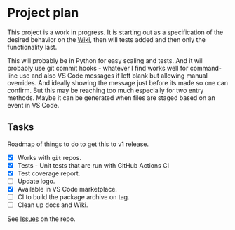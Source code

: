 # Project plan

This project is a work in progress. It is starting out as a specification of the desired behavior on the [Wiki](https://github.com/MichaelCurrin/auto-commit-msg/wiki), then will tests added and then only the functionality last.

This will probably be in Python for easy scaling and tests. And it will probably use git commit hooks - whatever I find works well for command-line use and also VS Code messages if left blank but allowing manual overrides. And ideally showing the message just before its made so one can confirm. But this may be reaching too much especially for two entry methods. Maybe it can be generated when files are staged based on an event in VS Code.


## Tasks

Roadmap of things to do to get this to v1 release.

- [x] Works with `git` repos.
- [x] Tests - Unit tests that are run with GitHub Actions CI
- [x] Test coverage report.
- [ ] Update logo.
- [x] Available in VS Code marketplace.
- [ ] CI to build the package archive on tag.
- [ ] Clean up docs and Wiki.

See [Issues](https://github.com/MichaelCurrin/auto-commit-msg/issues) on the repo.
